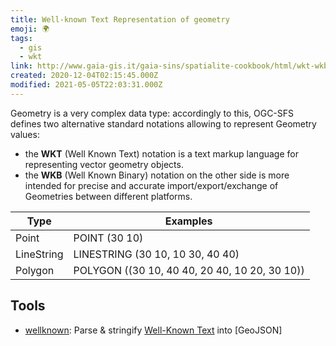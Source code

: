```yaml
---
title: Well-known Text Representation of geometry
emoji: 🌍
tags:
  - gis
  - wkt
link: http://www.gaia-gis.it/gaia-sins/spatialite-cookbook/html/wkt-wkb.html
created: 2020-12-04T02:15:45.000Z
modified: 2021-05-05T22:03:31.000Z
---
```


Geometry is a very complex data type: accordingly to this, OGC-SFS defines two alternative standard notations allowing to represent Geometry values:

- the **WKT** (Well Known Text) notation is a text markup language for representing vector geometry objects.
- the **WKB** (Well Known Binary) notation on the other side is more intended for precise and accurate import/export/exchange of Geometries between different platforms.

| Type       | Examples                                      |
| ---------- | --------------------------------------------- |
| Point      | POINT (30 10)                                 |
| LineString | LINESTRING (30 10, 10 30, 40 40)              |
| Polygon    | POLYGON ((30 10, 40 40, 20 40, 10 20, 30 10)) |

## Tools

- [wellknown](https://github.com/mapbox/wellknown): Parse & stringify [Well-Known Text](http://en.wikipedia.org/wiki/Well-known_text) into [GeoJSON]
